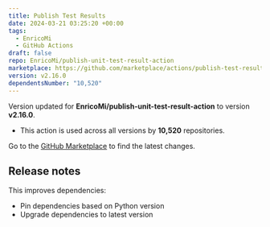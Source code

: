 ```yaml
---
title: Publish Test Results
date: 2024-03-21 03:25:20 +00:00
tags:
  - EnricoMi
  - GitHub Actions
draft: false
repo: EnricoMi/publish-unit-test-result-action
marketplace: https://github.com/marketplace/actions/publish-test-results
version: v2.16.0
dependentsNumber: "10,520"
---
```



Version updated for **EnricoMi/publish-unit-test-result-action** to version **v2.16.0**.
- This action is used across all versions by **10,520** repositories.

Go to the [GitHub Marketplace](https://github.com/marketplace/actions/publish-test-results) to find the latest changes.

## Release notes

This improves dependencies:
* Pin dependencies based on Python version
* Upgrade dependencies to latest version
